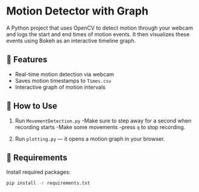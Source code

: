 # Motion Detector with Graph

A Python project that uses OpenCV to detect motion through your webcam and logs the start and end times of motion events. It then visualizes these events using Bokeh as an interactive timeline graph.

## 📸 Features
- Real-time motion detection via webcam
- Saves motion timestamps to `Times.csv`
- Interactive graph of motion intervals

## 🧪 How to Use

1. Run `MovementDetection.py` -Make sure to step away for a second when recording starts -Make some movements -press `q` to stop recording.
  
2. Run `plotting.py` — it opens a motion graph in your browser.

## 💾 Requirements

Install required packages:
```bash
pip install -r requirements.txt
